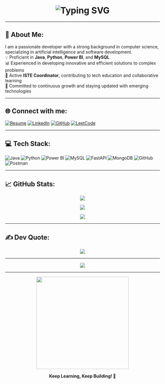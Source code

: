 <h1 align="center"> 
  <img src="https://readme-typing-svg.demolab.com?font=Fira+Code&weight=500&size=26&pause=1000&color=0077FF&center=true&vCenter=true&width=450&lines=Hi%2C+I'm+Shrinidhi+Pandit+%F0%9F%91%8B;Developer+%F0%9F%92%BB;ISTE+Member+%F0%9F%93%96;Software+Engineer+%F0%9F%9A%80;AI+%26+Data+Enthusiast+%F0%9F%A4%96" alt="Typing SVG" />
</h1>

---

## 🌟 About Me:
I am a passionate developer with a strong background in computer science, specializing in artificial intelligence and software development.  
💡 Proficient in **Java**, **Python**, **Power BI**, and **MySQL**  
📊 Experienced in developing innovative and efficient solutions to complex problems  
👥 Active **ISTE Coordinator**, contributing to tech education and collaborative learning  
🔄 Committed to continuous growth and staying updated with emerging technologies  

---

## 🌐 Connect with me:
[![Resume](https://img.shields.io/badge/Resume-PDF-red?style=for-the-badge&logo=adobeacrobatreader&logoColor=white)](https://github.com/Shrinidhi444/Shrinidhi-Resume/blob/main/SHRINIDHI%20RESUME.pdf)
[![LinkedIn](https://img.shields.io/badge/LinkedIn-0A66C2?style=for-the-badge&logo=linkedin&logoColor=white)](https://www.linkedin.com/in/shrinidhi-pandit-219832259/)
[![GitHub](https://img.shields.io/badge/GitHub-181717?style=for-the-badge&logo=github&logoColor=white)](https://github.com/Shrinidhi444)
[![LeetCode](https://img.shields.io/badge/LeetCode-FFA116?style=for-the-badge&logo=leetcode&logoColor=white)](https://leetcode.com/explore/)

---

## 💻 Tech Stack:
![Java](https://img.shields.io/badge/Java-ED8B00?style=for-the-badge&logo=openjdk&logoColor=white)
![Python](https://img.shields.io/badge/Python-3776AB?style=for-the-badge&logo=python&logoColor=white)
![Power BI](https://img.shields.io/badge/Power%20BI-F2C811?style=for-the-badge&logo=powerbi&logoColor=black)
![MySQL](https://img.shields.io/badge/MySQL-4479A1?style=for-the-badge&logo=mysql&logoColor=white)
![FastAPI](https://img.shields.io/badge/FastAPI-005571?style=for-the-badge&logo=fastapi)
![MongoDB](https://img.shields.io/badge/MongoDB-4EA94B?style=for-the-badge&logo=mongodb&logoColor=white)
![GitHub](https://img.shields.io/badge/GitHub-181717?style=for-the-badge&logo=github&logoColor=white)
![Postman](https://img.shields.io/badge/Postman-FF6C37?style=for-the-badge&logo=postman&logoColor=white)

---

## 📈 GitHub Stats:
<p align="center">
  <img src="https://github-readme-stats.vercel.app/api?username=Shrinidhi444&show_icons=true&theme=city_lights&count_private=true" />
</p>
<p align="center">
  <img src="https://streak-stats.demolab.com?user=Shrinidhi444&theme=city_lights" />
</p>
<p align="center">
  <img src="https://github-readme-stats.vercel.app/api/top-langs/?username=Shrinidhi444&theme=city_lights&layout=compact" />
</p>

---

## ✍️ Dev Quote:
<p align="center">
    <img src="https://quotes-github-readme.vercel.app/api?type=horizontal&theme=radical" />
</p>

---

<p align="center">
    <img src="https://visitcount.itsvg.in/api?id=Shrinidhi444&label=Profile%20Visitors&color=12&icon=1&pretty=true" />
</p>

---

<p align="center">
    <img src="https://media.giphy.com/media/3o7aD2saalBwwftBIY/giphy.gif" width="300">
</p>

<p align="center"><b>Keep Learning, Keep Building! 🚀</b></p>

<!-- Profile customized with GPRM (https://gprm.itsvg.in) -->
